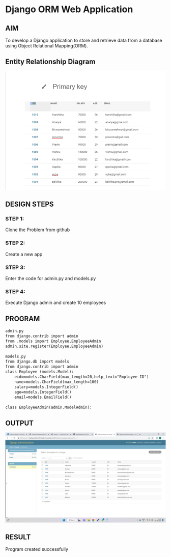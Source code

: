 # Django ORM Web Application

## AIM
To develop a Django application to store and retrieve data from a database using Object Relational Mapping(ORM).

## Entity Relationship Diagram

![Entity Relationship Diagram](./orm1.png)

## DESIGN STEPS

### STEP 1:
Clone the Problem from github

### STEP 2:
Create a new app

### STEP 3:
Enter the code for admin.py and models.py

### STEP 4:
Execute Django admin and create 10 employees


## PROGRAM

```
admin.py
from django.contrib import admin
from .models import Employee,EmployeeAdmin
admin.site.register(Employee,EmployeeAdmin)

models.py
from django.db import models
from django.contrib import admin
class Employee (models.Model):
    eid=models.CharField(max_length=20,help_text="Employee ID")
    name=models.CharField(max_length=100)
    salary=models.IntegerField()
    age=models.IntegerField()
    email=models.EmailField()

class EmployeeAdmin(admin.ModelAdmin):
```

## OUTPUT

![OUTPUT](./Out12.png)


## RESULT
Program created successfully
